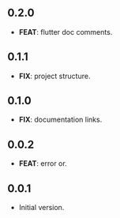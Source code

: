 ## 0.2.0

- **FEAT**: flutter doc comments.

## 0.1.1

- **FIX**: project structure.

## 0.1.0

- **FIX**: documentation links.

## 0.0.2

- **FEAT**: error or.

## 0.0.1

- Initial version.

